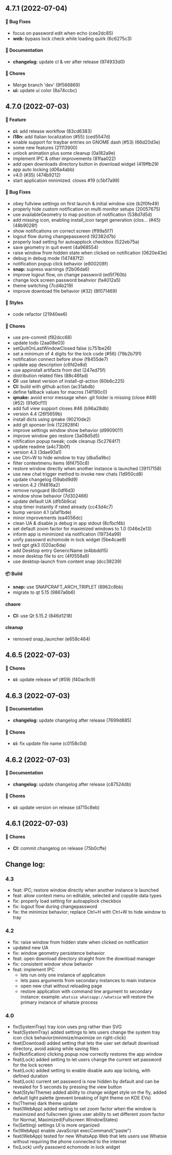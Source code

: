 ## 4.7.1 (2022-07-04)

#### 🐞 Bug Fixes

* focus on password edit when echo (cee2dc85)
* **web:** bypass lock check while loading quirk (6c6275c3)

#### 📄 Documentation

* **changelog:** update cl & ver after release (974933d0)

#### 🚧 Chores

* Merge branch 'dev' (9f566869)
* **ui:** update ui color (8a74ccbc)


## 4.7.0 (2022-07-03)

#### 🎁 Feature

* **ci:** add release workflow (83cd6383)
* **i18n:** add Italian localization (#55) (ced5547d)
* enable support for traybar entries on GNOME dash (#53) (66d20d3e)
* some new features (21113900)
* unlock animation plus some cleanup (0a182a9e)
* implement IPC & other improvements (81faa022)
* add open downloads directory button in download widget (419ffb29)
* app auto locking (d06a4abb)
* v4.0 (#35) (474b9212)
* start application minimized. closes #19 (c5bf7a98)

#### 🐞 Bug Fixes

* obey fullview settings on first launch & initial window size (b2f0fe49)
* properly hide custom notification on multi monitor setups (20057675)
* use availableGeometry to map position of notification (538d7d5d)
* add missing icon, enabling install_icon target generation (clos… (#45) (48b9028f)
* show notifications on correct screen (ff99a5f7)
* logout flow during changepassword (92382d7b)
* properly load setting for autoapplock checkbox (522eb75a)
* save geometry in quit event (4a968554)
* raise window from hidden state when clicked on notification (0620e43e)
* debug in debug mode (147487f2)
* notification popup click behavior (e800208f)
* **snap:** supress warnings (f2b06da6)
* improve logout flow, on change password (ed5f760b)
* change lock screen password beahvior (fa4012a5)
* theme switching (7cd4b219)
* improve download file behavior (#32) (8f071469)

#### 🎨 Styles

* code refactor (21940ee6)

#### 🚧 Chores

* use pre-commit (f82dcc68)
* update todo (2aa08e03)
* setQuitOnLastWindowClosed false (c751be26)
* set a minimum of 4 digits for the lock code (#56) (79b2b791)
* notification connect before show (f8455de7)
* update app description (c6fd2e8d)
* use appinstall artifacts from dist (247ed75f)
* distribution related files (88c46fad)
* **CI:** use latest version of install-qt-action (60b6c225)
* **CI:** build with github action (ac31abdb)
* define fallback values for macros (14f190c0)
* **qmake:** avoid error message when .git folder is missing (close #49) (#52) (91d0cf11)
* add full view support closes #46 (b96a28db)
* version 4.4 (26f5659b)
* install dicts using qmake (90210de2)
* add git sponser link (122828f4)
* improve settings window show behavior (d9909011)
* improve window geo restore (3a08d5d5)
* nitification popup tweak; code cleanup (5c2764f7)
* update readme (a4c73b0f)
* version 4.3 (3dae93a1)
* use Ctrl+W to hide window to tray (dba5a9bc)
* filter contextmenu items (6f4750c8)
* restore window directly when another instance is launched (39117158)
* use new chat trigger method to invoke new chats (1d950cd8)
* update changelog (59abd9d9)
* version 4.2 (1f4816a2)
* remove runguard (8c0df6d3)
* window show behavior (7d302466)
* update default UA (dfb5b9ca)
* stop timer instantly if rated already (cc43d4c7)
* bump version 4.1 (a1af1bde)
* minor improvements (ea4056dc)
* clean UA & disable js debug in app stdout (8cfbcf4b)
* set default zoom factor for maximized windows to 1.0 (046e2e13)
* inform app is minimized via notification (19734a99)
* unify passowrd echomode in lock widget (5be4cae9)
* test qpt gtk3 (020ac6da)
* add Desktop entry GenericName (e4bbdd15)
* move desktop file to src (4f0558a9)
* use desktop-launch from content snap (dcc39239)

#### 📦 Build

* **snap:** use SNAPCRAFT_ARCH_TRIPLET (8962c8bb)
* migrate to qt 5.15 (9867a6b6)

#### chaore

* **CI:** use Qt 5.15.2 (846d1218)

#### cleanup

* removed snap_launcher (e658c464)


## 4.6.5 (2022-07-03)

#### 🚧 Chores

* **ci:** update release wf (#59) (f40ac9c9)


## 4.6.3 (2022-07-03)

#### 📄 Documentation

* **changelog:** update changelog after release (7699d885)

#### 🚧 Chores

* **ci:** fix update file name (c0158c0d)


## 4.6.2 (2022-07-03)

#### 📄 Documentation

* **changelog:** update changelog after release (c87524db)

#### 🚧 Chores

* **ci:** update version on release (d715c8eb)


## 4.6.1 (2022-07-03)

#### 🚧 Chores

* **CI:** commit changelog on release (75b0cffe)


## Change log:

### 4.3
- feat: IPC; restore window directly when another instance is launched
- feat: allow context menu on editable, selected and copyble data types
- fix: properly load setting for autoapplock checkbox
- fix: logout flow during changepassword
- fix: the minimize behavior; replace Ctrl+H with Ctrl+W to hide window to tray

### 4.2
- fix: raise window from hidden state when clicked on notification
- updated new UA
- fix: window geometry persistence behavior
- feat: open download directory straight from the download manager
- fix: consistent window show behavior
- feat: implement IPC
   - lets run only one instance of application
   - lets pass arguments from secondary instances to main instance
   - open new chat without reloading page
   - restore application with command line argument to secondary instance:
          example: `whatsie whatsapp://whatsie`
          will restore the primary instance of whatsie process

### 4.0
- fix(SystemTray) tray icon uses png rather than SVG
- feat(SystemTray) added settings to lets users change the system tray icon click behavior(minimize/maximize on right-click)
- feat(Download) added setting that lets the user set default download directory, avoid asking while saving files
- fix(Notification) clicking popup now correctly restores the app window
- feat(Lock) added setting to let users change the current set password for the lock screen
- feat(Lock) added setting to enable disable auto app locking, with defined duration
- feat(Lock) current set password is now hidden by default and can be revealed for 5 seconds by pressing the view button
- feat(Style/Theme) added ability to change widget style on the fly, added default light palette (prevent breaking of light theme on KDE EVs)
- fix(Theme) dark theme update
- feat(WebApp) added setting to set zoom factor when the window is maximized and fullscreen (gives user ability to set different zoom factor for Normal, Maximized(Fullscreen WindowStates)
- fix(Setting) settings UI is more organized
- fix(WebApp) enable JavaScript execCommand("paste")
- feat(WebApp) tested for new WhatsApp Web that lets users use Whatsie without requiring the phone connected to the internet
- fix(Lock) unify passowrd echomode in lock widget


